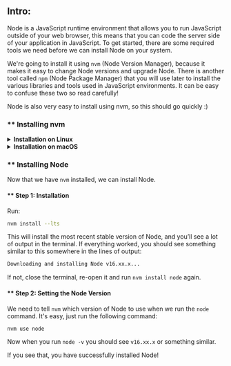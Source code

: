 ## Intro:


Node is a JavaScript runtime environment that allows you to run JavaScript outside of your web browser, this means that you can code the server side of your application in JavaScript. To get started, there are some required tools we need before we can install Node on your system.

We're going to install it using `nvm` (Node Version Manager), because it makes it easy to change Node versions and upgrade Node. There is another tool called `npm` (Node Package Manager) that you will use later to install the various libraries and tools used in JavaScript environments. It can be easy to confuse these two so read carefully!

Node is also very easy to install using nvm, so this should go quickly :)

### ** Installing nvm

<details>
  <summary><b>Installation on Linux</b></summary>

#### ** Step 0: Prerequisites 
To install nvm properly, you'll need `curl`. Simply run the command below:

```bash
sudo apt install curl
``` 

#### ** Step 1: Downloading and Installing `nvm`

Simply run this command:

```bash
curl -o- https://raw.githubusercontent.com/nvm-sh/nvm/v0.35.3/install.sh | bash
```

This will install `nvm`

#### ** Step 2: Initializing `nvm`

In the terminal there should be some directions on how to initialize `nvm`, if not, (or if you don't feel like copying from the terminal), run these commands:

```bash
export NVM_DIR="$([ -z "${XDG_CONFIG_HOME-}" ] && printf %s "${HOME}/.nvm" || printf %s "${XDG_CONFIG_HOME}/nvm")"
[ -s "$NVM_DIR/nvm.sh" ] && \. "$NVM_DIR/nvm.sh" # This loads nvm
```

You can verify `nvm` is installed by running the command:

```BASH
command -v nvm
```

if this returns `nvm: command not found` close the terminal and re-open it.

</details>

<details>
  <summary><b>Installation on macOS</b></summary>
  <br/>
  
On macOS 10.15 and above, the default shell is now zsh. During installation, nvm will look for a `.zshrc` file in your user home directory. By default, this file does not exist so we need to create it.

To create the `.zshrc` file and start the nvm installation, run the following commands:

```bash
touch ~/.zshrc
```

```bash
curl -o- https://raw.githubusercontent.com/nvm-sh/nvm/v0.35.3/install.sh | bash
```

Restart your terminal, or copy and paste the following into your terminal and press enter: 

```bash
export NVM_DIR="$HOME/.nvm"
[ -s "$NVM_DIR/nvm.sh" ] && \. "$NVM_DIR/nvm.sh" # This loads nvm
[ -s "$NVM_DIR/bash_completion" ] && \. "$NVM_DIR/bash_completion" # This loads nvm bash_completion
```

Test your nvm installation by running:

```bash
nvm --version.
```

For more information, view [NVM's github documentation](https://github.com/nvm-sh/nvm#installation-and-update).

</details>

### ** Installing Node

Now that we have `nvm` installed, we can install Node.

#### ** Step 1: Installation

Run:

```bash
nvm install --lts
```

This will install the most recent stable version of Node, and you’ll see a lot of output in the terminal. If everything worked, you should see something similar to this somewhere in the lines of output:

```bash
Downloading and installing Node v16.xx.x...
```

If not, close the terminal, re-open it and run `nvm install node` again.

#### ** Step 2: Setting the Node Version

We need to tell `nvm` which version of Node to use when we run the `node` command. It's easy, just run the following command:

```bash
nvm use node
```

Now when you run `node -v` you should see `v16.xx.x` or something similar.

If you see that, you have successfully installed Node!
